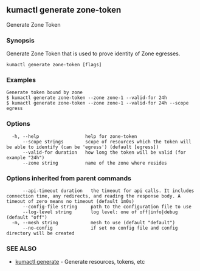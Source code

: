 ## kumactl generate zone-token

Generate Zone Token

### Synopsis

Generate Zone Token that is used to prove identity of Zone egresses.

```
kumactl generate zone-token [flags]
```

### Examples

```
Generate token bound by zone
$ kumactl generate zone-token --zone zone-1 --valid-for 24h
$ kumactl generate zone-token --zone zone-1 --valid-for 24h --scope egress
```

### Options

```
  -h, --help                 help for zone-token
      --scope strings        scope of resources which the token will be able to identify (can be 'egress') (default [egress])
      --valid-for duration   how long the token will be valid (for example "24h")
      --zone string          name of the zone where resides
```

### Options inherited from parent commands

```
      --api-timeout duration   the timeout for api calls. It includes connection time, any redirects, and reading the response body. A timeout of zero means no timeout (default 1m0s)
      --config-file string     path to the configuration file to use
      --log-level string       log level: one of off|info|debug (default "off")
  -m, --mesh string            mesh to use (default "default")
      --no-config              if set no config file and config directory will be created
```

### SEE ALSO

* [kumactl generate](kumactl_generate.md)	 - Generate resources, tokens, etc

